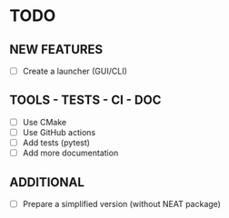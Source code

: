 # TODO

## NEW FEATURES

- [ ] Create a launcher (GUI/CLI)

## TOOLS - TESTS - CI - DOC

- [ ] Use CMake
- [ ] Use GitHub actions
- [ ] Add tests (pytest)
- [ ] Add more documentation

## ADDITIONAL

- [ ] Prepare a simplified version (without NEAT package)
